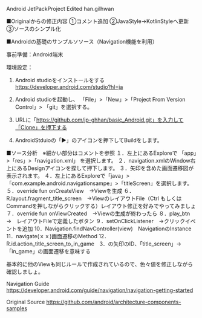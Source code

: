 Android  JetPackProject
Edited han.gilhwan

■Originalからの修正内容
①コメント追加
②JavaStyle→KotlinStyleへ更新
③ソースのシンプル化

■Androidの基礎のサンプルソソース（Navigation機能を利用）

事前準備：Android端末

環境設定：
1. Android studioをインストールをする
https://developer.android.com/studio?hl=ja

2. Android studioを起動し、
「File」>「New」>「Project From Version Control」> 「git」を選択する。

3. URLに「https://github.com/jp-ghhan/basic_Android.git」を入力して「Clone」を押下する

4. AndroidStduioの「▶」のアイコンを押下してBuildをします。

■ソース分析　※細かい部分はコメントを参照
１．左上にあるExploreで   「app」>「res」>「navigation.xml」 を選択します。
２．navigation.xmlのWindow右上にあるDesignアイコンを探して押下します。
３．矢印を含めた画面遷移図が表示されます。
４．左上にあるExploreで「java」>「com.example.android.navigationsampe」>「titleScreen」を選択します。
５．override fun onCreateView　→Viewを生成
６．R.layout.fragment_title_screen　→ViewのレイアウトFile（Ctrl もしくはCommandを押しながらクリックする）レイアウト修正を好みでやってみましょ
７．override fun onViewCreated　→Viewの生成が終わったら
８．play_btn　→　レイアウトFileで定義したボタン
９．setOnClickListener　→クリックイベントを追加
10．Navigation.findNavController(view)　NavigationのInstance
11．navigate(ｘｘ)画面遷移のMethod
12．R.id.action_title_screen_to_in_game　3．の矢印のID、「title_screen」→「in_game」の画面遷移を意味する

基本的に他のViewも同じルールで作成されているので、色々値を修正しながら確認しましょ。


Navigation Guide
https://developer.android.com/guide/navigation/navigation-getting-started

Original Source
https://github.com/android/architecture-components-samples

